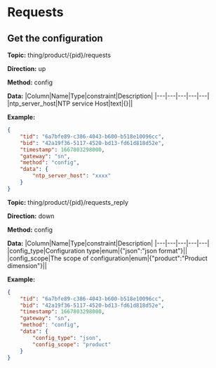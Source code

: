








 # Requests

## Get the configuration



**Topic:** thing/product/{pid}/requests

**Direction:** up

**Method:** config

**Data:**
|Column|Name|Type|constraint|Description|
|---|---|---|---|---|
|ntp_server_host|NTP service Host|text|{}||

 

**Example:**
```json
{
	"tid": "6a7bfe89-c386-4043-b600-b518e10096cc",
	"bid": "42a19f36-5117-4520-bd13-fd61d818d52e",
	"timestamp": 1667803298000,
	"gateway": "sn",
	"method": "config",
	"data": {
		"ntp_server_host": "xxxx"
	}
}
```



**Topic:** thing/product/{pid}/requests_reply

**Direction:** down

**Method:** config

**Data:**
|Column|Name|Type|constraint|Description|
|---|---|---|---|---|
 |config_type|Configuration type|enum|{&#34;json&#34;:&#34;json format&#34;}||
 |config_scope|The scope of configuration|enum|{&#34;product&#34;:&#34;Product dimension&#34;}||

 

**Example:**
```json
{
	"tid": "6a7bfe89-c386-4043-b600-b518e10096cc",
	"bid": "42a19f36-5117-4520-bd13-fd61d818d52e",
	"timestamp": 1667803298000,
	"gateway": "sn",
	"method": "config",
	"data": {
		"config_type": "json",
		"config_scope": "product"
	}
}
```


